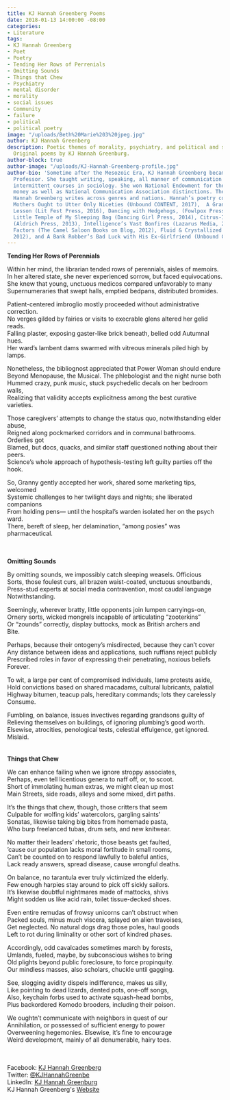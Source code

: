 ```yaml
---
title: KJ Hannah Greenberg Poems
date: 2018-01-13 14:00:00 -08:00
categories:
- Literature
tags:
- KJ Hannah Greenberg
- Poet
- Poetry
- Tending Her Rows of Perrenials
- Omitting Sounds
- Things that Chew
- Psychiatry
- mental disorder
- morality
- social issues
- Community
- failure
- political
- political poetry
image: "/uploads/Beth%20Marie%203%20jpeg.jpg"
author: KJ Hannah Greenberg
description: Poetic themes of morality, psychiatry, and political and social issues.
  Original poems by KJ Hannah Greenburg.
author-block: true
author-image: "/uploads/KJ-Hannah-Greenberg-profile.jpg"
author-bio: 'Sometime after the Mesozoic Era, KJ Hannah Greenberg became a Rhetoric
  Professor. She taught writing, speaking, all manner of communication courses, and
  intermittent courses in sociology. She won National Endowment for the Humanities
  money as well as National Communication Association distinctions. These days, KJ
  Hannah Greenberg writes across genres and nations. Hannah’s poetry collections are:
  Mothers Ought to Utter Only Niceties (Unbound CONTENT, 2017),  A Grand Sociology
  Lesson (Lit Fest Press, 2016), Dancing with Hedgehogs, (Fowlpox Press, 2014), The
  Little Temple of My Sleeping Bag (Dancing Girl Press, 2014), Citrus-Inspired Ceramics
  (Aldrich Press, 2013), Intelligence’s Vast Bonfires (Lazarus Media, 2012), Supernal
  Factors (The Camel Saloon Books on Blog, 2012), Fluid & Crystallized (Fowlpox Press,
  2012), and A Bank Robber’s Bad Luck with His Ex-Girlfriend (Unbound CONTENT, 2011)'
---
```


**Tending Her Rows of Perennials**

Within her mind, the librarian tended rows of perennials, aisles of memoirs.<br>
In her altered state, she never experienced sorrow, but faced equivocations.<br>
She knew that young, unctuous medicos compared unfavorably to many<br>
Supernumeraries that swept halls, emptied bedpans, distributed bromides.

Patient-centered imbroglio mostly proceeded without administrative correction.<br>
No verges gilded by fairies or visits to execrable glens altered her gelid reads.<br>
Falling plaster, exposing gaster-like brick beneath, belied odd Autumnal hues.<br>
Her ward’s lambent dams swarmed with vitreous minerals piled high by lamps.

Nonetheless, the bibliognost appreciated that Power Woman should endure<br>
Beyond Menopause, the Musical. The phlebologist and the night nurse both<br>
Hummed crazy, punk music, stuck psychedelic decals on her bedroom walls,<br>
Realizing that validity accepts explicitness among the best curative varieties.

Those caregivers’ attempts to change the status quo, notwithstanding elder abuse,<br>
Reigned along pockmarked corridors and in communal bathrooms. Orderlies got<br>
Blamed, but docs, quacks, and similar staff questioned nothing about their peers.<br>
Science’s whole approach of hypothesis-testing left guilty parties off the hook.

So, Granny gently accepted her work, shared some marketing tips, welcomed<br>
Systemic challenges to her twilight days and nights; she liberated companions<br>
From holding pens— until the hospital’s warden isolated her on the psych ward.<br>
There, bereft of sleep, her delamination, “among posies” was pharmaceutical.
<br>
<br>
<br>

**Omitting Sounds**

By omitting sounds, we impossibly catch sleeping weasels. Officious<br>
Sorts, those foulest curs, all brazen waist-coated, unctuous snoutbands,<br>
Press-stud experts at social media contravention, most caudal language<br>
Notwithstanding.

Seemingly, wherever bratty, little opponents join lumpen carryings-on,<br>
Ornery sorts, wicked mongrels incapable of articulating “zooterkins”<br>
Or “zounds” correctly, display buttocks, mock as British archers and<br>
Bite.

Perhaps, because their ontogeny’s misdirected, because they can’t cover<br>
Any distance between ideas and applications, such ruffians reject publicly<br>
Prescribed roles in favor of expressing their penetrating, noxious beliefs<br>
Forever.

To wit, a large per cent of compromised individuals, lame protests aside,<br>
Hold convictions based on shared macadams, cultural lubricants, palatial<br>
Highway bitumen, teacup pals, hereditary commands; lots they carelessly<br>
Consume.

Fumbling, on balance, issues invectives regarding grandsons guilty of<br>
Relieving themselves on buildings, of ignoring plumbing’s good worth.<br>
Elsewise, atrocities, penological tests, celestial effulgence, get ignored.<br>
Mislaid.
<br>
<br>
<br>

**Things that Chew**

We can enhance failing when we ignore stroppy associates,<br>
Perhaps, even tell licentious genera to naff off, or, to scoot.<br>
Short of immolating human extras, we might clean up most<br>
Main Streets, side roads, alleys and some mixed, dirt paths.

It’s the things that chew, though, those critters that seem<br>
Culpable for wolfing kids’ watercolors, gargling saints’<br> 
Sonatas, likewise taking big bites from homemade pasta,<br>
Who burp freelanced tubas, drum sets, and new knitwear.

No matter their leaders’ rhetoric, those beasts get faulted,<br>
’cause our population lacks moral fortitude in small rooms,<br>
Can’t be counted on to respond lawfully to baleful antics,<br>
Lack ready answers, spread disease, cause wrongful deaths.

On balance, no tarantula ever truly victimized the elderly.<br>
Few enough harpies stay around to pick off sickly sailors.<br>
It’s likewise doubtful nightmares made of mattocks, shivs<br>
Might sodden us like acid rain, toilet tissue-decked shoes.

Even entire remudas of frowsy unicorns can’t obstruct when<br>
Packed souls, minus much viscera, splayed on alien travoises,<br>
Get neglected. No natural dogs drag those poles, haul goods<br>
Left to rot during liminality or other sort of kindred phases.

Accordingly, odd cavalcades sometimes march by forests,<br>
Umlands, fueled, maybe, by subconscious wishes to bring<br>
Old plights beyond public foreclosure, to force propinquity.<br>
Our mindless masses, also scholars, chuckle until gagging.
 
See, slogging avidity dispels indifference, makes us silly,<br>
Like pointing to dead lizards, dented pots, one-off songs,<br>
Also, keychain forbs used to activate squash-head bombs,<br>
Plus backordered Komodo brooders, including their poison.

We oughtn’t communicate with neighbors in quest of our<br>
Annihilation, or possessed of sufficient energy to power<br>
Overweening hegemonies. Elsewise, it’s fine to encourage<br>
Weird development, mainly of all denumerable, hairy toes.<br>
<br>
<br>

Facebook: [KJ Hannah Greenberg](https://www.facebook.com/kjhannah.greenberg.56)<br>
Twitter: [@KJHannahGreenbe](https://twitter.com/kjhannahgreenbe)<br>
LinkedIn: [KJ Hannah Greenburg](https://www.linkedin.com/in/kj-hannah-greenberg-37b21718/?ppe=1)<br>
KJ Hannah Greenberg's [Website](http://www.kjhannahgreenberg.net/)<br>
